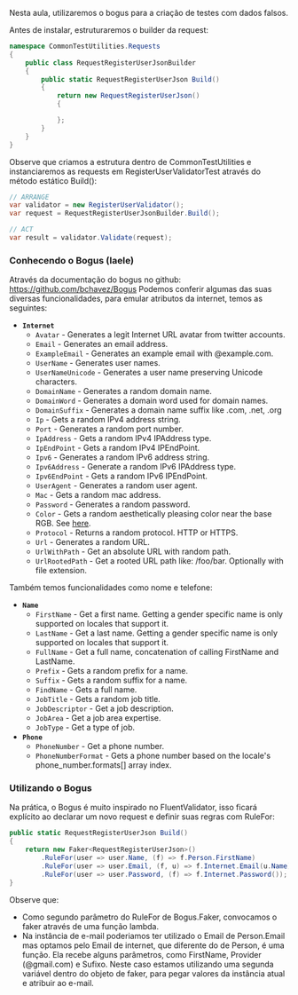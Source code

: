 
Nesta aula, utilizaremos o bogus para a criação de testes com dados falsos.

Antes de instalar, estruturaremos o builder da request:
```csharp
namespace CommonTestUtilities.Requests
{
    public class RequestRegisterUserJsonBuilder
    {
        public static RequestRegisterUserJson Build()
        {
            return new RequestRegisterUserJson()
            {

            };
        }
    }
}
```
Observe que criamos a estrutura dentro de CommonTestUtilities e instanciaremos as requests em RegisterUserValidatorTest através do método estático Build():
```csharp
// ARRANGE
var validator = new RegisterUserValidator();
var request = RequestRegisterUserJsonBuilder.Build();

// ACT
var result = validator.Validate(request);
```

### Conhecendo o Bogus (laele)

Através da documentação do bogus no github: https://github.com/bchavez/Bogus
Podemos conferir algumas das suas diversas funcionalidades, para emular atributos da internet, temos as seguintes:
- **`Internet`**
    - `Avatar` - Generates a legit Internet URL avatar from twitter accounts.
    - `Email` - Generates an email address.
    - `ExampleEmail` - Generates an example email with @example.com.
    - `UserName` - Generates user names.
    - `UserNameUnicode` - Generates a user name preserving Unicode characters.
    - `DomainName` - Generates a random domain name.
    - `DomainWord` - Generates a domain word used for domain names.
    - `DomainSuffix` - Generates a domain name suffix like .com, .net, .org
    - `Ip` - Gets a random IPv4 address string.
    - `Port` - Generates a random port number.
    - `IpAddress` - Gets a random IPv4 IPAddress type.
    - `IpEndPoint` - Gets a random IPv4 IPEndPoint.
    - `Ipv6` - Generates a random IPv6 address string.
    - `Ipv6Address` - Generate a random IPv6 IPAddress type.
    - `Ipv6EndPoint` - Gets a random IPv6 IPEndPoint.
    - `UserAgent` - Generates a random user agent.
    - `Mac` - Gets a random mac address.
    - `Password` - Generates a random password.
    - `Color` - Gets a random aesthetically pleasing color near the base RGB. See [here](http://stackoverflow.com/questions/43044/algorithm-to-randomly-generate-an-aesthetically-pleasing-color-palette).
    - `Protocol` - Returns a random protocol. HTTP or HTTPS.
    - `Url` - Generates a random URL.
    - `UrlWithPath` - Get an absolute URL with random path.
    - `UrlRootedPath` - Get a rooted URL path like: /foo/bar. Optionally with file extension.

Também temos funcionalidades como nome e telefone:
- **`Name`**
    - `FirstName` - Get a first name. Getting a gender specific name is only supported on locales that support it.
    - `LastName` - Get a last name. Getting a gender specific name is only supported on locales that support it.
    - `FullName` - Get a full name, concatenation of calling FirstName and LastName.
    - `Prefix` - Gets a random prefix for a name.
    - `Suffix` - Gets a random suffix for a name.
    - `FindName` - Gets a full name.
    - `JobTitle` - Gets a random job title.
    - `JobDescriptor` - Get a job description.
    - `JobArea` - Get a job area expertise.
    - `JobType` - Get a type of job.
- **`Phone`**
    - `PhoneNumber` - Get a phone number.
    - `PhoneNumberFormat` - Gets a phone number based on the locale's phone_number.formats[] array index.


### Utilizando o Bogus
Na prática, o Bogus é muito inspirado no FluentValidator, isso ficará explícito ao declarar um novo request e definir suas regras com RuleFor:

```csharp
public static RequestRegisterUserJson Build()
{
    return new Faker<RequestRegisterUserJson>()
        .RuleFor(user => user.Name, (f) => f.Person.FirstName)
        .RuleFor(user => user.Email, (f, u) => f.Internet.Email(u.Name))
        .RuleFor(user => user.Password, (f) => f.Internet.Password());
}
```
Observe que:
- Como segundo parâmetro do RuleFor de Bogus.Faker, convocamos o faker através de uma função lambda.
- Na instância de e-mail poderiamos ter utilizado o Email de Person.Email mas optamos pelo Email de internet, que diferente do de Person, é uma função. Ela recebe alguns parâmetros, como FirstName, Provider (@gmail.com) e Sufixo. Neste caso estamos utilizando uma segunda variável dentro do objeto de faker, para pegar valores da instância atual e atribuir ao e-mail.